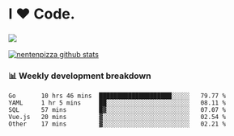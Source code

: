 # I ❤️ Code.

### ![](http://img.shields.io/badge/Go-language-blue?style=for-the-badge&logo=appveyor)
[![nentenpizza github stats](https://github-readme-stats.vercel.app/api?username=nentenpizza&count_private=true)](https://github.com/anuraghazra/github-readme-stats)

### 📊 Weekly development breakdown

<!--START_SECTION:waka-->
```text
Go       10 hrs 46 mins  ████████████████████░░░░░   79.77 % 
YAML     1 hr 5 mins     ██░░░░░░░░░░░░░░░░░░░░░░░   08.11 % 
SQL      57 mins         █▓░░░░░░░░░░░░░░░░░░░░░░░   07.07 % 
Vue.js   20 mins         ▓░░░░░░░░░░░░░░░░░░░░░░░░   02.54 % 
Other    17 mins         ▓░░░░░░░░░░░░░░░░░░░░░░░░   02.21 % 
```
<!--END_SECTION:waka-->

